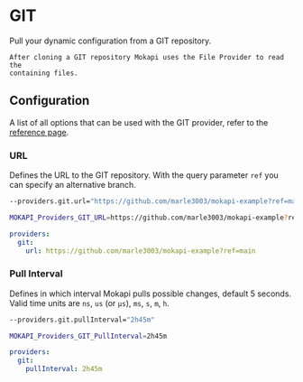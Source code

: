 # GIT

Pull your dynamic configuration from a GIT repository.

``` box=tip
After cloning a GIT repository Mokapi uses the File Provider to read the
containing files.
```

## Configuration

A list of all options that can be used with the GIT provider, refer to
the [reference page](/docs/configuration/reference.md).


### URL
Defines the URL to the GIT repository. With the query parameter `ref` you can specify an alternative
branch.

```bash tab=CLI
--providers.git.url="https://github.com/marle3003/mokapi-example?ref=main"
```
```bash tab=Env
MOKAPI_Providers_GIT_URL=https://github.com/marle3003/mokapi-example?ref=main
```
```yaml tab=File (YAML)
providers:
  git:
    url: https://github.com/marle3003/mokapi-example?ref=main
```

### Pull Interval
Defines in which interval Mokapi pulls possible changes, default 5 seconds.
Valid time units are `ns`, `us` (or `µs`), `ms`, `s`, `m`, `h`.

```bash tab=CLI
--providers.git.pullInterval="2h45m"
```
```bash tab=Env
MOKAPI_Providers_GIT_PullInterval=2h45m
```
```yaml tab=File (YAML)
providers:
  git:
    pullInterval: 2h45m
```